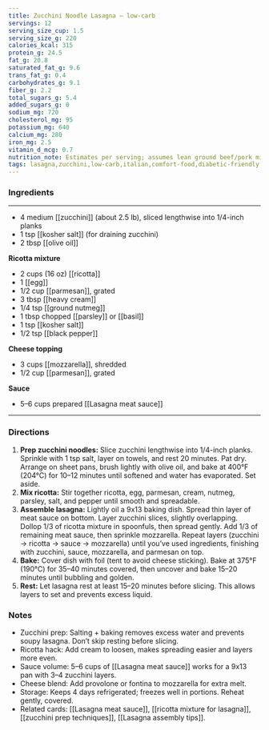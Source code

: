 ```yaml
---
title: Zucchini Noodle Lasagna — low-carb
servings: 12
serving_size_cup: 1.5
serving_size_g: 220
calories_kcal: 315
protein_g: 24.5
fat_g: 20.8
saturated_fat_g: 9.6
trans_fat_g: 0.4
carbohydrates_g: 9.1
fiber_g: 2.2
total_sugars_g: 5.4
added_sugars_g: 0
sodium_mg: 720
cholesterol_mg: 95
potassium_mg: 640
calcium_mg: 280
iron_mg: 2.5
vitamin_d_mcg: 0.7
nutrition_note: Estimates per serving; assumes lean ground beef/pork mix, zucchini noodles pre-salted & baked, and ricotta mixture as written.
tags: lasagna,zucchini,low-carb,italian,comfort-food,diabetic-friendly
---
```


### Ingredients
---
- 4 medium [[zucchini]] (about 2.5 lb), sliced lengthwise into 1/4-inch planks
- 1 tsp [[kosher salt]] (for draining zucchini)
- 2 tbsp [[olive oil]]

**Ricotta mixture**
- 2 cups (16 oz) [[ricotta]]
- 1 [[egg]]
- 1/2 cup [[parmesan]], grated
- 3 tbsp [[heavy cream]]
- 1/4 tsp [[ground nutmeg]]
- 1 tbsp chopped [[parsley]] or [[basil]]
- 1 tsp [[kosher salt]]
- 1/2 tsp [[black pepper]]

**Cheese topping**
- 3 cups [[mozzarella]], shredded
- 1/2 cup [[parmesan]], grated

**Sauce**
- 5–6 cups prepared [[Lasagna meat sauce]]
---

### Directions
1. **Prep zucchini noodles:** Slice zucchini lengthwise into 1/4-inch planks. Sprinkle with 1 tsp salt, layer on towels, and rest 20 minutes. Pat dry. Arrange on sheet pans, brush lightly with olive oil, and bake at 400°F (204°C) for 10–12 minutes until softened and water has evaporated. Set aside.
2. **Mix ricotta:** Stir together ricotta, egg, parmesan, cream, nutmeg, parsley, salt, and pepper until smooth and spreadable.
3. **Assemble lasagna:** Lightly oil a 9x13 baking dish. Spread thin layer of meat sauce on bottom. Layer zucchini slices, slightly overlapping. Dollop 1/3 of ricotta mixture in spoonfuls, then spread gently. Add 1/3 of remaining meat sauce, then sprinkle mozzarella. Repeat layers (zucchini → ricotta → sauce → mozzarella) until you’ve used ingredients, finishing with zucchini, sauce, mozzarella, and parmesan on top.
4. **Bake:** Cover dish with foil (tent to avoid cheese sticking). Bake at 375°F (190°C) for 35–40 minutes covered, then uncover and bake 15–20 minutes until bubbling and golden.
5. **Rest:** Let lasagna rest at least 15–20 minutes before slicing. This allows layers to set and prevents excess liquid.

### Notes
- Zucchini prep: Salting + baking removes excess water and prevents soupy lasagna. Don’t skip resting before slicing.
- Ricotta hack: Add cream to loosen, makes spreading easier and layers more even.
- Sauce volume: 5–6 cups of [[Lasagna meat sauce]] works for a 9x13 pan with 3–4 zucchini layers.
- Cheese blend: Add provolone or fontina to mozzarella for extra melt.
- Storage: Keeps 4 days refrigerated; freezes well in portions. Reheat gently, covered.
- Related cards: [[Lasagna meat sauce]], [[ricotta mixture for lasagna]], [[zucchini prep techniques]], [[Lasagna assembly tips]].
